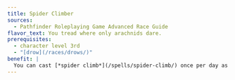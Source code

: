 ```yaml
---
title: Spider Climber
sources:
  - Pathfinder Roleplaying Game Advanced Race Guide
flavor_text: You tread where only arachnids dare.
prerequisites:
  - character level 3rd
  - "[drow](/races/drows/)"
benefit: |
  You can cast [*spider climb*](/spells/spider-climb/) once per day as a spell-like ability, using your character level as the caster level. Furthermore, you gain a +4 bonus on saving throws against the web special attacks of spiders and the effects of [*web*](/spells/web/) and other similar spells (such as the [*web cloud*](/spells/web-cloud/) spell).
---
```


